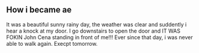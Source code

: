 ## How i became ae
It was a beautiful sunny rainy day, the weather was clear and suddently i hear a knock at my door.
I go downstairs to open the door and IT WAS FOKIN John Cena standing in front of me!!!
Ever since that day, i was never able to walk again. Execpt tomorrow.
